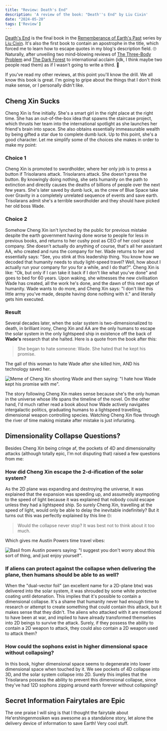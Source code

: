 ```yaml
---
title: "Review: Death's End"
description: 'A review of the book: "Death''s End" by Liu Cixin'
date: "2024-05-20"
tags: ['Review']
---
```


[Death's End](https://en.wikipedia.org/wiki/Death%27s_End) is the final book in the [Rememberance of Earth's Past](https://en.wikipedia.org/wiki/Remembrance_of_Earth%27s_Past) series by [Liu Cixin](https://en.wikipedia.org/wiki/Liu_Cixin). It's also the first book to contain an apostrophe in the title, which forced me to learn how to escape quotes in my blog's description field. 🙄 Naturally, after unveiling two mind-blowing reviews of [The Three-Body Problem](https://johnscolaro.xyz/blog/the-three-body-problem-review) and [The Dark Forest](https://johnscolaro.xyz/blog/the-dark-forest-review) to international acclaim (idk, I think maybe two people read them) as if I wasn't going to write a third. 💅

If you've read my other reviews, at this point you'll know the drill. We all know this book is great. I'm going to gripe about the things that I don't think make sense, or I personally didn't like.

## Cheng Xin Sucks

Cheng Xin is fine initially. She's a smart girl in the right place at the right time. She has an out-of-the-box idea that spawns the staircase project, which thrusts her team into the international spotlight as she launches her friend's brain into space. She also obtains essentially immeasurable wealth by being gifted a star due to complete dumb luck. Up to this point, she's a good character. Let me simplify some of the choices she makes in order to make my point:

### Choice 1

Cheng Xin is promoted to swordholder, where her only job is to press a button if Trisolarans attack. Trisolarans attack. She doesn't press the button. By knowingly doing nothing, she sets humanity on the path to extinction and directly causes the deaths of billions of people over the next few years. She's later saved by dumb luck, as the crew of Blue Space take over Gravity in a completely unrelated sequence of events and save earth. Trisolarans admit she's a terrible swordholder and they should have picked her old boss Wade.

### Choice 2

Somehow Cheng Xin isn't lynched by the public for previous mistake despite the earth government having done worse to people for less in previous books, and returns to her cushy post as CEO of her cool space company. She doesn't actually do anything of course, that's all her assistant AA, who created and runs the company for her. Wade returns to her and essentially says: "See, you stink at this leadership thing. You know how we decoded that humanity needs to study light-speed travel? Well, how about I actually run your company for you for a while, and I do that?". Cheng Xin is like: "Ok, but only if I can take it back if I don't like what you've done" and goes to bed for 60 years. Upon waking, she witnesses the new civilisation Wade has created, all the work he's done, and the dawn of this next age of humanity. Wade wants to do more, and Cheng Xin says: "I don't like this little army you've made, despite having done nothing with it." and literally gets him executed.

### Result

Several decades later, when the solar system is two-dimensionalized to death, in brilliant irony, Cheng Xin and AA are the only humans to escape the solar system in the only lightspeed ship in existence off the back of **Wade's** research that she halted. Here is a quote from the book after this:

> She began to hate someone: Wade. She hated that he kept his promise.

The gall of this woman to hate Wade after she killed him, AND his technology saved her.

![Meme of Cheng Xin shooting Wade and then saying: "I hate how Wade kept his promise with me".](/images/blog/deaths-end-review/hate_wade.png)

The story following Cheng Xin makes sense because she's the only human in the universe whose life spans the timeline of the novel. On the other hand, I'd much rather read a book about how Wade actively navigates intergalactic politics, graduating humans to a lightspeed travelling, dimensional weapon controlling species. Watching Cheng Xin flow through the river of time making mistake after mistake is just infuriating.

## Dimensionality Collapse Questions?

Besides Cheng Xin being cringe af, the pockets of 4D and dimensionality attacks (although totally epic, I'm not disputing that) raised a few questions from me:

### How did Cheng Xin escape the 2-d-ification of the solar system?

As the 2D plane was expanding and destroying the universe, it was explained that the expansion was speeding up, and assumedly asympoting to the speed of light because it was explained that nobody could escape unless they had a lightspeed ship. So surely Cheng Xin, travelling at the speed of light, would only be able to delay the inevitable indefinitely? But it turns out this was perfectly explained by this line 🙄:

> Would the collapse never stop? It was best not to think about it too much.

Which gives me Austin Powers time travel vibes:

![Basil from Austin powers saying: "I suggest you don't worry about this sort of thing, and just enjoy yourself".](/images/blog/deaths-end-review/just_enjoy_yourself.png)

### If aliens can protect against the collapse when delivering the plane, then humans should be able to as well?

When the "dual-vector foil" (an excellent name for a 2D-plane btw) was delivered into the solar system, it was shrouded by some white protective coating until detonation. This implies that it's possible to contain a dimensional collapse. It's a shame that humanity never had enough time to research or attempt to create something that could contain this attack, but it makes sense that they didn't. The aliens who attacked with it are mentioned to have been at war, and implied to have already transformed themselves into 2D beings to survive the attack. Surely, if they possess the ability to contain a 2D weapon to attack, they could also contain a 2D weapon used to attack them?

### How could the sophons exist in higher dimensional space without collapsing?

In this book, higher dimensional space seems to degenerate into lower dimensional space when touched by it. We see pockets of 4D collapse into 3D, and the solar system collapse into 2D. Surely this implies that the Trisolarans possess the ability to prevent this dimensional collapse, since they've had 12D sophons zipping around earth forever without collapsing?

## Secret Information Fairytales are Epic

The one praise I will sing is that I thought the fairytale about He'ershingenmosiken was awesome as a standalone story, let alone the delivery device of information to save Earth! Very cool stuff.

